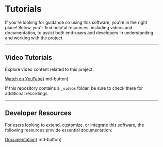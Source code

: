 # Tutorials  

If you're looking for guidance on using this software, you're in the right place! Below, you'll find helpful resources, including videos and documentation, to assist both end-users and developers in understanding and working with the project.  

--- 

## Video Tutorials  
Explore video content related to this project:  

[Watch on YouTube](https://www.youtube.com/playlist?list=PL6npOHuBGrpBMogf3Fy78H9JaiwaRWyd7){.md-button}  

If this repository contains a `_videos` folder, be sure to check there for additional recordings.  

--- 

## Developer Resources  

For users looking to extend, customize, or integrate this software, the following resources provide essential documentation:  

[Documentation](https://bugfishtm.github.io/bugfish-nuke/){.md-button}   
